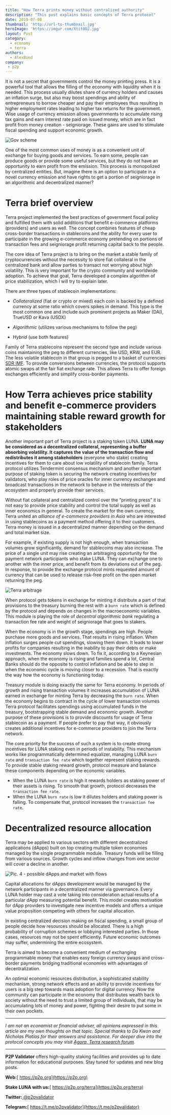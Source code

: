 ```yaml
---
title: "How Terra prints money without centralized authority"
description: "This post explains basic concepts of Terra protocol"
date: 2019-07-08
thumbnail: 'http://url-to-thumbnail.jpg'
heroImage: 'https://imgur.com/Xtit0D2.jpg'
layout: Post
category:
  - economy
  - terra
authors:
  - AlexBond
company:
 - p2p
---
```


It is not a secret that governments control the money printing press. It is a powerful tool that allows the filling of the economy with liquidity when it is needed. This process usually dilutes share of currency holders and causes an inflation surge, but also may boost spendings and ability of entrepreneurs to borrow cheaper and pay their employees thus resulting in higher employment rates leading to higher tax returns for the government. Wise usage of currency emission allows governments to accumulate rising tax gains and earn interest rate paid on issued money, which are in fact profit from money creation - seigniorage. These gains are used to stimulate fiscal spending and support economic growth.

![Gov scheme](https://imgur.com/jOMAa3b.jpg)

One of the most common uses of money is as a convenient unit of exchange for buying goods and services. To earn some, people can produce goods or provide some useful services, but they do not have an opportunity to earn profit from the emission. This process is monopolized by centralized entities. But, imagine there is an option to participate in a novel currency emission and have rights to get a portion of seigniorage in an algorithmic and decentralized manner?

# Terra brief overview

Terra project implemented the best practices of government fiscal policy and fulfilled them with solid additions that benefit e-commerce platforms (providers) and users as well. The concept combines features of cheap cross-border transactions in stablecoins and the ability for every user to participate in the growing e-commerce economy pretending on portions of transaction fees and seigniorage profit returning capital back to the people.

The core idea of Terra project is to bring on the market a stable family of cryptocurrencies without the necessity to store fiat collateral in the centralized bank and allow parties to transact not worrying about high volatility. This is very important for the crypto community and worldwide adoption. To achieve that goal, Terra developed a complex algorithm of price stabilization, which I will try to explain later.

There are three types of stablecoin implementations:

- *Collateralized* (fiat or crypto or mixed) each coin is backed by a defined currency at some ratio which covers spikes in demand. This type is the most common one and include such prominent projects as Maker (DAI), TrueUSD or Kava (USDX)

- *Algorithmic* (utilizes various mechanisms to follow the peg)

- *Hybrid* (use both features)

Family of Terra stablecoins represent the second type and include various coins maintaining the peg to different currencies, like USD, KRW, and EUR. The less volatile stablecoin in that group is pegged to a basket of currencies [SDR IMF](https://www.imf.org/external/np/fin/data/rms_sdrv.aspx). To provide conversions between currencies, the protocol supports atomic swaps at the fair fiat exchange rate. This allows Terra to offer foreign exchanges efficiently and simplify cross-border payments.

# How Terra achieves price stability and benefit e-commerce providers maintaining stable reward growth for stakeholders

Another important part of Terra project is a staking token LUNA. **LUNA may be considered as a decentralized collateral, representing a buffer absorbing volatility. It captures the value of the transaction flow and redistributes it among stakeholders** (everyone who stake) creating incentives for them to care about low volatility of stablecoin family. Terra protocol utilizes Tendermint consensus mechanism and another important purpose of staking token is securing the network creating incentives for validators, who play roles of price oracles for inner currency exchanges and broadcast transactions in the network to behave in the interests of the ecosystem and properly provide their services. 

Without fiat collateral and centralized control over the “printing press” it is not easy to provide price stability and control the total supply as well as inner economics in general. To create the market for the own currency, Terra united an *alliance of e-commerce providers in Asia* who are interested in using stablecoins as a payment method offering it to their customers. Terra money is issued in a decentralized manner depending on the demand and total market size. 

For example, if existing supply is not high enough, when transaction volumes grow significantly, demand for stablecoins may also increase. The price of a single unit may rise creating an arbitraging opportunity for the payment network participants who stake LUNA. They can exchange one to another with the inner price, and benefit from its deviations out of the peg. In response, to provide the exchange protocol mints requested amount of currency that can be used to release risk-free profit on the open market returning the peg.

![Terra arbitrage](https://imgur.com/SzJDgbW.jpg)

When protocol gets tokens in exchange for minting it distribute a part of that provisions to the treasury burning the rest with a `burn rate` which is defined by the protocol and depends on changes in the macroeconomic variables. This module is playing the role of *decentral algorithmic bank* regulating a transaction fee rate and weight of seigniorage that goes to stakers. 

When the economy is in the growth stage, spendings are high. People purchase more goods and services. That results in rising inflation. When inflation surges people cut spendings, slowing them down. It leads to lower profits for companies resulting in the inability to pay their debts or make investments. The economy slows down. To fix it, according to a Keynesian approach, when the economy is rising and families spend a lot, Central Banks should do the opposite to control inflation and be able to step in when the economic cycle is moving closer to a recession. That is exactly the way how the economy is functioning today.

Treasury module is doing exactly the same for Terra economy. In periods of growth and rising transaction volumes it increases accumulation of LUNA earned in exchange for minting Terra by decreasing the `burn rate`. When the economy begins to contract in the cycle of lower transaction volumes Terra protocol facilitates spendings using accumulated funds in the treasury, bootstrapping stable demand and economic growth. Another purpose of these provisions is to provide discounts for usage of Terra stablecoin as a payment. If people prefer to pay that way, it obviously creates additional incentives for e-commerce providers to join the Terra network.

The core priority for the success of such a system is to create strong incentives for LUNA staking even in periods of instability. This mechanism works like programmatically determined equalizer, managing LUNA `burn rate` and `transaction fee rate` which together represent staking rewards. To provide stable staking reward growth, protocol measure and balance these components depending on the economic variables. 

- When the LUNA `burn rate` is high it rewards holders as staking power of their assets is rising. To smooth that growth, protocol decreases the `transaction fee rate`.
- When the LUNA `burn rate` is low it dilutes holders and staking power is falling. To compensate that, protocol increases the `transaction fee rate`.

# Decentralized resource allocation

Terra may be applied to various sectors with different decentralized applications (dApps) built on top creating multiple token economies managed by the single programmable module. Treasury funds will be filling from various sources. Growth cycles and inflow changes from one sector will cover a decline in another. 

![Pic. 4 - possible dApps and market with flows](https://imgur.com/bz6OoYG.jpg)

Capital allocations for dApps development would be managed by the network participants in a decentralized manner via governance. Every LUNA holder may cast a vote taking into consideration actual results of a particular dApp measuring potential benefit. This model creates motivation for dApp providers to investigate new incentive models and offers a unique value proposition competing with others for capital allocation. 

In existing centralized decision making on fiscal spending, a small group of people decide how resources should be allocated. There is a high probability of corruption schemes or lobbying interested parties. In those cases, resources may not be spent efficiently. Future economic outcomes may suffer, undermining the entire ecosystem. 

Terra is aimed to become a convenient medium of exchanging programmable money that enables easy foreign currency swaps and cross-border payments bridging traditional economies with advantages of decentralization. 

An optimal economic resources distribution, a sophisticated stability mechanism, strong network effects and an ability to provide incentives for users is a big step towards mass adoption for digital currency. Now the community can participate in the economy that distributes wealth back to society without the need to trust a limited group of individuals, that may be accumulating lots of money and power, fighting their desire to put some in their own pockets.

------

*I am not an economist or financial adviser, all opinions expressed in this article are my own thoughts on that topic. Special thanks to Do Kwon and Nicholas Platias for their answers and assistance. For deeper dive into the protocol concepts you may visit [Agora, Terra research forum](https://agora.terra.money/).*

------

**P2P Validator** offers high-quality staking facilities and provides up to date information for educational purposes. Stay tuned for updates and new blog posts.

**Web:**[ https://p2p.org](https://p2p.org)

**Stake LUNA with us:**[ https://p2p.org/terra](https://p2p.org/terra)

**Twitter:**[ @p2pvalidator](https://twitter.com/p2pvalidator)

**Telegram:**[ https://t.me/p2pvalidator](https://t.me/p2pvalidator)

